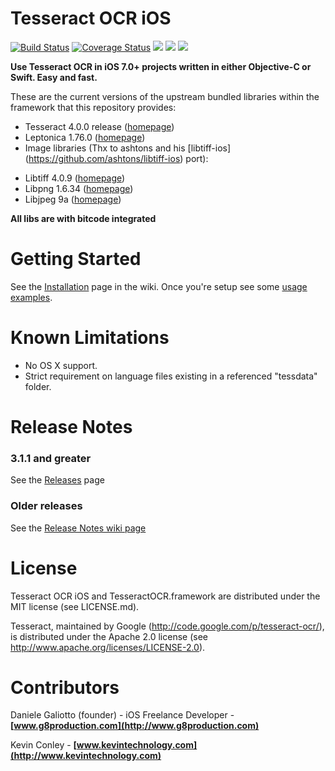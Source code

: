 Tesseract OCR iOS 
=================
[![Build Status](https://travis-ci.org/gali8/Tesseract-OCR-iOS.svg?branch=master)](https://travis-ci.org/gali8/Tesseract-OCR-iOS) [![Coverage Status](https://img.shields.io/coveralls/gali8/Tesseract-OCR-iOS.svg)](https://coveralls.io/r/gali8/Tesseract-OCR-iOS) [![](https://img.shields.io/cocoapods/v/TesseractOCRiOS.svg)](http://cocoapods.org/?q=tesseractocrios) [![](https://img.shields.io/cocoapods/p/TesseractOCRiOS.svg)](http://cocoapods.org/?q=tesseractocrios)  [![](https://img.shields.io/cocoapods/l/TesseractOCRiOS.svg)](https://github.com/gali8/Tesseract-OCR-iOS/blob/master/LICENSE.md) 

**Use Tesseract OCR in iOS 7.0+ projects written in either Objective-C or Swift.
Easy and fast.**

These are the current versions of the upstream bundled libraries within the framework that this repository provides:

* Tesseract 4.0.0 release ([homepage](https://github.com/tesseract-ocr/tesseract))
* Leptonica 1.76.0 ([homepage](http://leptonica.org/))
* Image libraries (Thx to ashtons and his [libtiff-ios] (https://github.com/ashtons/libtiff-ios) port):
- Libtiff 4.0.9 ([homepage](http://www.remotesensing.org/libtiff/))
- Libpng 1.6.34 ([homepage](http://www.libpng.org/pub/png/libpng.html))
- Libjpeg 9a ([homepage](http://libjpeg.sourceforge.net/))

**All libs are with bitcode integrated**

Getting Started
=================
See the [Installation](https://github.com/gali8/Tesseract-OCR-iOS/wiki/Installation) page in the wiki. Once you're setup see some [usage examples](https://github.com/gali8/Tesseract-OCR-iOS/wiki/Using-Tesseract-OCR-iOS).

Known Limitations
=================

- No OS X support.
- Strict requirement on language files existing in a referenced "tessdata" folder.

Release Notes
=================

### 3.1.1 and greater

See the [Releases](https://github.com/gali8/Tesseract-OCR-iOS/releases) page

### Older releases

See the [Release Notes wiki page](https://github.com/gali8/Tesseract-OCR-iOS/wiki/Release-Notes)



License
=================

Tesseract OCR iOS and TesseractOCR.framework are distributed under the MIT
license (see LICENSE.md).

Tesseract, maintained by Google (http://code.google.com/p/tesseract-ocr/), is
distributed under the Apache 2.0 license (see
http://www.apache.org/licenses/LICENSE-2.0).


Contributors
=================

Daniele Galiotto (founder) - iOS Freelance Developer -
**[www.g8production.com](http://www.g8production.com)**

Kevin Conley - **[www.kevintechnology.com](http://www.kevintechnology.com)**

